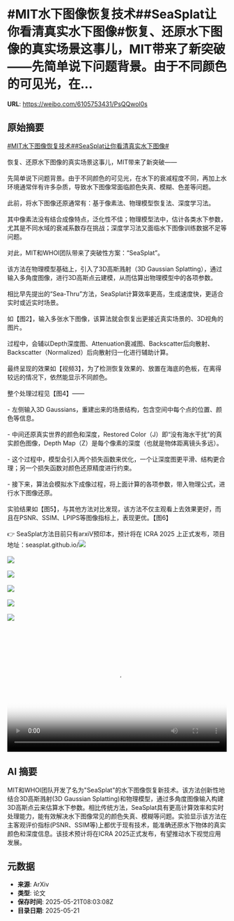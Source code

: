 # #MIT水下图像恢复技术##SeaSplat让你看清真实水下图像#恢复、还原水下图像的真实场景这事儿，MIT带来了新突破——先简单说下问题背景。由于不同颜色的可见光，在...

**URL**: https://weibo.com/6105753431/PsQQwol0s

## 原始摘要

<a href="https://m.weibo.cn/search?containerid=231522type%3D1%26t%3D10%26q%3D%23MIT%E6%B0%B4%E4%B8%8B%E5%9B%BE%E5%83%8F%E6%81%A2%E5%A4%8D%E6%8A%80%E6%9C%AF%23&amp;extparam=%23MIT%E6%B0%B4%E4%B8%8B%E5%9B%BE%E5%83%8F%E6%81%A2%E5%A4%8D%E6%8A%80%E6%9C%AF%23" data-hide=""><span class="surl-text">#MIT水下图像恢复技术#</span></a><a href="https://m.weibo.cn/search?containerid=231522type%3D1%26t%3D10%26q%3D%23SeaSplat%E8%AE%A9%E4%BD%A0%E7%9C%8B%E6%B8%85%E7%9C%9F%E5%AE%9E%E6%B0%B4%E4%B8%8B%E5%9B%BE%E5%83%8F%23&amp;extparam=%23SeaSplat%E8%AE%A9%E4%BD%A0%E7%9C%8B%E6%B8%85%E7%9C%9F%E5%AE%9E%E6%B0%B4%E4%B8%8B%E5%9B%BE%E5%83%8F%23" data-hide=""><span class="surl-text">#SeaSplat让你看清真实水下图像#</span></a><br><br>恢复、还原水下图像的真实场景这事儿，MIT带来了新突破——<br><br>先简单说下问题背景。由于不同颜色的可见光，在水下的衰减程度不同，再加上水环境通常伴有许多杂质，导致水下图像常面临颜色失真、模糊、色差等问题。<br><br>此前，将水下图像还原通常有：基于像素法、物理模型恢复法、深度学习法。<br><br>其中像素法没有结合成像特点，泛化性不佳；物理模型法中，估计各类水下参数，尤其是不同水域的衰减系数存在挑战；深度学习法又面临水下图像训练数据不足等问题。<br><br>对此，MIT和WHOI团队带来了突破性方案：“SeaSplat”。<br><br>该方法在物理模型基础上，引入了3D高斯溅射（3D Gaussian Splatting），通过输入多角度图像，进行3D高斯点云建模，从而估算出物理模型中的各项参数。<br><br>相比早先提出的“Sea-Thru”方法，SeaSplat计算效率更高，生成速度快，更适合实时或近实时场景。<br><br>如【图2】，输入多张水下图像，该算法就会恢复出更接近真实场景的、3D视角的图片。<br><br>过程中，会辅以Depth深度图、Attenuation衰减图、Backscatter后向散射、Backscatter（Normalized）后向散射归一化进行辅助计算。<br><br>最终呈现的效果如【视频3】，为了检测恢复效果的、放置在海底的色板，在离得较远的情况下，依然能显示不同颜色。<br><br>整个处理过程见【图4】——<br><br>- 左侧输入3D Gaussians，重建出来的场景结构，包含空间中每个点的位置、颜色等信息。<br><br>- 中间还原真实世界的颜色和深度，Restored Color（J）即“没有海水干扰”的真实颜色图像，Depth Map（Z）是每个像素的深度（也就是物体距离镜头多远）。<br><br>- 这个过程中，模型会引入两个损失函数来优化，一个让深度图更平滑、结构更合理；另一个损失函数对颜色还原精度进行约束。<br><br>- 接下来，算法会模拟水下成像过程，将上面计算的各项参数，带入物理公式，进行水下图像还原。<br><br>实验结果如【图5】，与其他方法对比发现，该方法不仅主观看上去效果更好，而且在PSNR、SSIM、LPIPS等图像指标上，表现更优。【图6】<br><br>👉 SeaSplat方法目前只有arxiV预印本，预计将在 ICRA 2025 上正式发布，项目地址：seasplat.github.io/<img style="" src="https://tvax1.sinaimg.cn/large/006Fd7o3gy1i1n5c9hgyrj30p00go7lz.jpg" referrerpolicy="no-referrer"><br><br><img style="" src="https://tvax2.sinaimg.cn/large/006Fd7o3gy1i1n5cb1wmzj312410u7wh.jpg" referrerpolicy="no-referrer"><br><br><img style="" src="https://tvax2.sinaimg.cn/large/006Fd7o3ly1i1n5da8cwlj31400f0mzw.jpg" referrerpolicy="no-referrer"><br><br><img style="" src="https://tvax4.sinaimg.cn/large/006Fd7o3gy1i1n5ct8qkuj30zk0fang3.jpg" referrerpolicy="no-referrer"><br><br><img style="" src="https://tvax3.sinaimg.cn/large/006Fd7o3gy1i1n5cwvt14j316a12e7wi.jpg" referrerpolicy="no-referrer"><br><br><img style="" src="https://tvax4.sinaimg.cn/large/006Fd7o3gy1i1n5cvyt91j30t80hynau.jpg" referrerpolicy="no-referrer"><br><br><br clear="both"><div style="clear: both"></div><video controls="controls" poster="https://tvax4.sinaimg.cn/orj480/006Fd7o3ly1i1n5d9fql1j31400f0mzw.jpg" style="width: 100%"><source src="https://f.video.weibocdn.com/o0/gYdIlFAQlx08opXP1JkQ01041200aYVR0E010.mp4?label=mp4_720p&amp;template=1440x540.25.0&amp;ori=0&amp;ps=1CwnkDw1GXwCQx&amp;Expires=1747818040&amp;ssig=PtLzM%2Fxh4K&amp;KID=unistore,video"><source src="https://f.video.weibocdn.com/o0/rOGcSLgBlx08opXOYpFC010412008TAX0E010.mp4?label=mp4_hd&amp;template=1280x480.25.0&amp;ori=0&amp;ps=1CwnkDw1GXwCQx&amp;Expires=1747818040&amp;ssig=pSloWsR3cv&amp;KID=unistore,video"><source src="https://f.video.weibocdn.com/o0/5l6LjnkUlx08opXP2BHO010412004aUw0E010.mp4?label=mp4_ld&amp;template=960x360.25.0&amp;ori=0&amp;ps=1CwnkDw1GXwCQx&amp;Expires=1747818040&amp;ssig=GEv9b6ZQ2y&amp;KID=unistore,video"><p>视频无法显示，请前往<a href="https://video.weibo.com/show?fid=1034%3A5168763046395964" target="_blank" rel="noopener noreferrer">微博视频</a>观看。</p></video>

## AI 摘要

MIT和WHOI团队开发了名为"SeaSplat"的水下图像恢复新技术。该方法创新性地结合3D高斯溅射(3D Gaussian Splatting)和物理模型，通过多角度图像输入构建3D高斯点云来估算水下参数。相比传统方法，SeaSplat具有更高计算效率和实时处理能力，能有效解决水下图像常见的颜色失真、模糊等问题。实验显示该方法在主客观评价指标(PSNR、SSIM等)上都优于现有技术，能准确还原水下物体的真实颜色和深度信息。该技术预计将在ICRA 2025正式发布，有望推动水下视觉应用发展。

## 元数据

- **来源**: ArXiv
- **类型**: 论文
- **保存时间**: 2025-05-21T08:03:08Z
- **目录日期**: 2025-05-21
